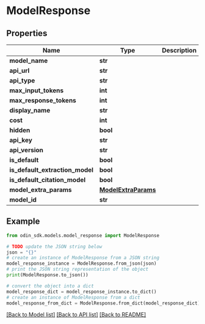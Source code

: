 # ModelResponse


## Properties

Name | Type | Description | Notes
------------ | ------------- | ------------- | -------------
**model_name** | **str** |  | 
**api_url** | **str** |  | 
**api_type** | **str** |  | 
**max_input_tokens** | **int** |  | 
**max_response_tokens** | **int** |  | 
**display_name** | **str** |  | 
**cost** | **int** |  | 
**hidden** | **bool** |  | [optional] 
**api_key** | **str** |  | [optional] 
**api_version** | **str** |  | [optional] 
**is_default** | **bool** |  | [optional] 
**is_default_extraction_model** | **bool** |  | [optional] 
**is_default_citation_model** | **bool** |  | [optional] 
**model_extra_params** | [**ModelExtraParams**](ModelExtraParams.md) |  | [optional] 
**model_id** | **str** |  | 

## Example

```python
from odin_sdk.models.model_response import ModelResponse

# TODO update the JSON string below
json = "{}"
# create an instance of ModelResponse from a JSON string
model_response_instance = ModelResponse.from_json(json)
# print the JSON string representation of the object
print(ModelResponse.to_json())

# convert the object into a dict
model_response_dict = model_response_instance.to_dict()
# create an instance of ModelResponse from a dict
model_response_from_dict = ModelResponse.from_dict(model_response_dict)
```
[[Back to Model list]](../README.md#documentation-for-models) [[Back to API list]](../README.md#documentation-for-api-endpoints) [[Back to README]](../README.md)


